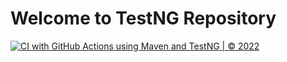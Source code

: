 # Welcome to TestNG Repository

[![CI with GitHub Actions using Maven and TestNG | © 2022](https://github.com/trichoip/swt301-testing-testng/actions/workflows/ci-maven-webapp.yml/badge.svg)](https://github.com/trichoip/swt301-testing-testng/actions/workflows/ci-maven-webapp.yml)

